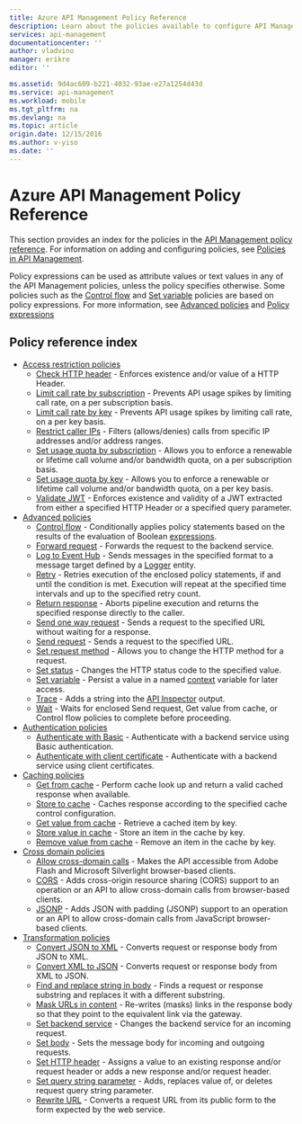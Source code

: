 ```yaml
---
title: Azure API Management Policy Reference
description: Learn about the policies available to configure API Management.
services: api-management
documentationcenter: ''
author: vladvino
manager: erikre
editor: ''

ms.assetid: 9d4ac609-b221-4032-93ae-e27a1254d43d
ms.service: api-management
ms.workload: mobile
ms.tgt_pltfrm: na
ms.devlang: na
ms.topic: article
origin.date: 12/15/2016
ms.author: v-yiso
ms.date: ''
---
```

# Azure API Management Policy Reference
This section provides an index for the policies in the [API Management policy reference][API Management policy reference]. For information on adding and configuring policies, see [Policies in API Management][Policies in API Management].

Policy expressions can be used as attribute values or text values in any of the API Management policies, unless the policy specifies otherwise. Some policies such as the [Control flow][Control flow] and [Set variable][Set variable] policies are based on policy expressions. For more information, see [Advanced policies][Advanced policies] and [Policy expressions][Policy expressions]

## Policy reference index
* [Access restriction policies][Access restriction policies]
  * [Check HTTP header][Check HTTP header] - Enforces existence and/or value of a HTTP Header.
  * [Limit call rate by subscription][Limit call rate by subscription] - Prevents API usage spikes by limiting call rate, on a per subscription basis.
  * [Limit call rate by key](https://msdn.microsoft.com/library/azure/dn894078.aspx#LimitCallRateByKey) - Prevents API usage spikes by limiting call rate, on a per key basis.
  * [Restrict caller IPs][Restrict caller IPs] - Filters (allows/denies) calls from specific IP addresses and/or address ranges.
  * [Set usage quota by subscription][Set usage quota by subscription] - Allows you to enforce a renewable or lifetime call volume and/or bandwidth quota, on a per subscription basis.
  * [Set usage quota by key](https://msdn.microsoft.com/library/azure/dn894078.aspx#SetUsageQuotaByKey) - Allows you to enforce a renewable or lifetime call volume and/or bandwidth quota, on a per key basis.
  * [Validate JWT][Validate JWT] - Enforces existence and validity of a JWT extracted from either a specified HTTP Header or a specified query parameter.
* [Advanced policies][Advanced policies]
  * [Control flow][Control flow] - Conditionally applies policy statements based on the results of the evaluation of Boolean [expressions][expressions].
  * [Forward request][Forward request] - Forwards the request to the backend service.
  * [Log to Event Hub][Log to Event Hub] - Sends messages in the specified format to a message target defined by a [Logger](https://msdn.microsoft.com/library/azure/mt592020.aspx#Logger) entity.
  * [Retry](https://msdn.microsoft.com/en-us/library/dn894085.aspx#Retry) - Retries execution of the enclosed policy statements, if and until the condition is met. Execution will repeat at the specified time intervals and up to the specified retry count.
  * [Return response](https://msdn.microsoft.com/library/azure/dn894085.aspx#ReturnResponse) - Aborts pipeline execution and returns the specified response directly to the caller.
  * [Send one way request](https://msdn.microsoft.com/library/azure/dn894085.aspx#SendOneWayRequest) - Sends a request to the specified URL without waiting for a response.
  * [Send request](https://msdn.microsoft.com/library/azure/dn894085.aspx#SendRequest) - Sends a request to the specified URL.
  * [Set request method](https://msdn.microsoft.com/library/azure/dn894085.aspx#SetRequestMethod) - Allows you to change the HTTP method for a request.
  * [Set status](https://msdn.microsoft.com/library/azure/dn894085.aspx#SetStatus) - Changes the HTTP status code to the specified value.
  * [Set variable][Set variable] - Persist a value in a named [context][context] variable for later access.
  * [Trace](https://msdn.microsoft.com/en-us/library/dn894085.aspx#Trace) - Adds a string into the [API Inspector](./api-management-howto-api-inspector.md) output.
  * [Wait](https://msdn.microsoft.com/library/azure/dn894085.aspx#Wait) - Waits for enclosed Send request, Get value from cache, or Control flow policies to complete before proceeding.
* [Authentication policies][Authentication policies]
  * [Authenticate with Basic][Authenticate with Basic] - Authenticate with a backend service using Basic authentication.
  * [Authenticate with client certificate][Authenticate with client certificate] - Authenticate with a backend service using client certificates.
* [Caching policies][Caching policies] 
  * [Get from cache][Get from cache] - Perform cache look up and return a valid cached response when available.
  * [Store to cache][Store to cache] - Caches response according to the specified cache control configuration.
  * [Get value from cache](https://msdn.microsoft.com/library/azure/dn894086.aspx#GetFromCacheByKey) - Retrieve a cached item by key.
  * [Store value in cache](https://msdn.microsoft.com/library/azure/dn894086.aspx#StoreToCacheByKey) - Store an item in the cache by key.
  * [Remove value from cache](https://msdn.microsoft.com/en-us/library/dn894086.aspx#RemoveCacheByKey) - Remove an item in the cache by key.
* [Cross domain policies][Cross domain policies] 
  * [Allow cross-domain calls][Allow cross-domain calls] - Makes the API accessible from Adobe Flash and Microsoft Silverlight browser-based clients.
  * [CORS][CORS] - Adds cross-origin resource sharing (CORS) support to an operation or an API to allow cross-domain calls from browser-based clients.
  * [JSONP][JSONP] - Adds JSON with padding (JSONP) support to an operation or an API to allow cross-domain calls from JavaScript browser-based clients.
* [Transformation policies][Transformation policies] 
  * [Convert JSON to XML][Convert JSON to XML] - Converts request or response body from JSON to XML.
  * [Convert XML to JSON][Convert XML to JSON] - Converts request or response body from XML to JSON.
  * [Find and replace string in body][Find and replace string in body] - Finds a request or response substring and replaces it with a different substring.
  * [Mask URLs in content][Mask URLs in content] - Re-writes (masks) links in the response body so that they point to the equivalent link via the gateway.
  * [Set backend service][Set backend service] - Changes the backend service for an incoming request.
  * [Set body][Set body] - Sets the message body for incoming and outgoing requests.
  * [Set HTTP header][Set HTTP header] - Assigns a value to an existing response and/or request header or adds a new response and/or request header.
  * [Set query string parameter][Set query string parameter] - Adds, replaces value of, or deletes request query string parameter.
  * [Rewrite URL][Rewrite URL] - Converts a request URL from its public form to the form expected by the web service.



[Access restriction policies]: https://msdn.microsoft.com/library/azure/dn894078.aspx
[Check HTTP header]: https://msdn.microsoft.com/library/azure/034febe3-465f-4840-9fc6-c448ef520b0f#CheckHTTPHeader
[Limit call rate by subscription]: https://msdn.microsoft.com/library/azure/034febe3-465f-4840-9fc6-c448ef520b0f#LimitCallRate
[Restrict caller IPs]: https://msdn.microsoft.com/library/azure/034febe3-465f-4840-9fc6-c448ef520b0f#RestrictCallerIPs
[Set usage quota by subscription]: https://msdn.microsoft.com/library/azure/034febe3-465f-4840-9fc6-c448ef520b0f#SetUsageQuota
[Validate JWT]: https://msdn.microsoft.com/library/azure/034febe3-465f-4840-9fc6-c448ef520b0f#ValidateJWT

[Advanced policies]: https://msdn.microsoft.com/library/azure/dn894085.aspx
[Control flow]: https://msdn.microsoft.com/library/azure/dn894085.aspx#choose
[Set variable]: https://msdn.microsoft.com/library/azure/dn894085.aspx#set_variable
[expressions]: https://msdn.microsoft.com/library/azure/dn910913.aspx
[context]: https://msdn.microsoft.com/library/azure/ea160028-fc04-4782-aa26-4b8329df3448#ContextVariables
[Forward request]: https://msdn.microsoft.com/library/azure/dn894085.aspx#ForwardRequest
[Log to Event Hub]: https://msdn.microsoft.com/library/azure/dn894085.aspx#log-to-eventhub

[Authentication policies]: https://msdn.microsoft.com/library/azure/dn894079.aspx
[Authenticate with Basic]: https://msdn.microsoft.com/library/azure/061702a7-3a78-472b-a54a-f3b1e332490d#Basic
[Authenticate with client certificate]: https://msdn.microsoft.com/library/azure/061702a7-3a78-472b-a54a-f3b1e332490d#ClientCertificate
[Caching policies]: https://msdn.microsoft.com/library/azure/dn894086.aspx
[Get from cache]: https://msdn.microsoft.com/library/azure/8147199c-24d8-439f-b2a9-da28a70a890c#GetFromCache
[Store to cache]: https://msdn.microsoft.com/library/azure/8147199c-24d8-439f-b2a9-da28a70a890c#StoreToCache

[Cross domain policies]: https://msdn.microsoft.com/library/azure/dn894084.aspx
[Allow cross-domain calls]: https://msdn.microsoft.com/library/azure/7689d277-8abe-472a-a78c-e6d4bd43455d#AllowCrossDomainCalls
[CORS]: https://msdn.microsoft.com/library/azure/7689d277-8abe-472a-a78c-e6d4bd43455d#CORS
[JSONP]: https://msdn.microsoft.com/library/azure/7689d277-8abe-472a-a78c-e6d4bd43455d#JSONP

[Transformation policies]: https://msdn.microsoft.com/library/azure/dn894083.aspx
[Convert JSON to XML]: https://msdn.microsoft.com/library/azure/7406a8ce-5f9c-4fae-9b0f-e574befb2ee9#ConvertJSONtoXML
[Convert XML to JSON]: https://msdn.microsoft.com/library/azure/7406a8ce-5f9c-4fae-9b0f-e574befb2ee9#ConvertXMLtoJSON
[Find and replace string in body]: https://msdn.microsoft.com/library/azure/7406a8ce-5f9c-4fae-9b0f-e574befb2ee9#Findandreplacestringinbody
[Mask URLs in content]: https://msdn.microsoft.com/library/azure/7406a8ce-5f9c-4fae-9b0f-e574befb2ee9#MaskURLSContent
[Set backend service]: https://msdn.microsoft.com/library/azure/7406a8ce-5f9c-4fae-9b0f-e574befb2ee9#SetBackendService
[Set body]: https://msdn.microsoft.com/library/azure/dn894083.aspx#SetBody
[Set HTTP header]: https://msdn.microsoft.com/library/azure/7406a8ce-5f9c-4fae-9b0f-e574befb2ee9#SetHTTPheader
[Set query string parameter]: https://msdn.microsoft.com/library/azure/7406a8ce-5f9c-4fae-9b0f-e574befb2ee9#SetQueryStringParameter
[Rewrite URL]: https://msdn.microsoft.com/library/azure/7406a8ce-5f9c-4fae-9b0f-e574befb2ee9#RewriteURL



[Policies in API Management]: ./api-management-howto-policies.md
[API Management policy reference]: https://msdn.microsoft.com/library/azure/dn894081.aspx

[Policy expressions]: https://msdn.microsoft.com/library/azure/dn910913.aspx


